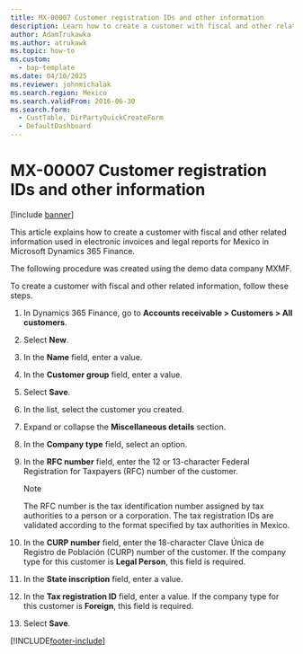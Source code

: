 ```yaml
---
title: MX-00007 Customer registration IDs and other information
description: Learn how to create a customer with fiscal and other related information used in electronic invoices and legal reports for Mexico in Microsoft Dynamics 365 Finance.
author: AdamTrukawka
ms.author: atrukawk
ms.topic: how-to
ms.custom: 
  - bap-template
ms.date: 04/10/2025
ms.reviewer: johnmichalak
ms.search.region: Mexico
ms.search.validFrom: 2016-06-30
ms.search.form: 
  - CustTable, DirPartyQuickCreateForm
  - DefaultDashboard
---
```


# MX-00007 Customer registration IDs and other information

[!include [banner](../../includes/banner.md)]

This article explains how to create a customer with fiscal and other related information used in electronic invoices and legal reports for Mexico in Microsoft Dynamics 365 Finance.

The following procedure was created using the demo data company MXMF.

To create a customer with fiscal and other related information, follow these steps.

1. In Dynamics 365 Finance, go to **Accounts receivable \> Customers \> All customers**.
1. Select **New**.
1. In the **Name** field, enter a value.
1. In the **Customer group** field, enter a value.
1. Select **Save**.
1. In the list, select the customer you created.  
1. Expand or collapse the **Miscellaneous details** section.
1. In the **Company type** field, select an option.
1. In the **RFC number** field, enter the 12 or 13-character Federal Registration for Taxpayers (RFC) number of the customer.  

    > [!NOTE]
    > The RFC number is the tax identification number assigned by tax authorities to a person or a corporation. The tax registration IDs are validated according to the format specified by tax authorities in Mexico.

1. In the **CURP number** field, enter the 18-character Clave Única de Registro de Población (CURP) number of the customer. If the company type for this customer is **Legal Person**, this field is required.  
1. In the **State inscription** field, enter a value.
1. In the **Tax registration ID** field, enter a value. If the company type for this customer is **Foreign**, this field is required.  
1. Select **Save**.



[!INCLUDE[footer-include](../../../includes/footer-banner.md)]
